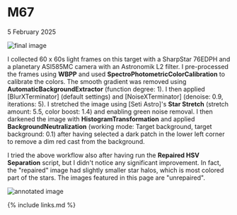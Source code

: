 # M67

5 February 2025

![final image](final.png)

I collected 60 x 60s light frames on this target with a SharpStar 76EDPH and a
planetary ASI585MC camera with an Astronomik L2 filter. I pre-processed the
frames using **WBPP** and used **SpectroPhotometricColorCalibration** to
calibrate the colors. The smooth gradient was removed using
**AutomaticBackgroundExtractor** (function degree: 1). I then applied
[BlurXTerminator] (default settings) and [NoiseXTerminator] (denoise: 0.9,
iterations: 5). I stretched the image using [Seti Astro]'s **Star Stretch**
(stretch amount: 5.5, color boost: 1.4) and enabling green noise removal. I then
darkened the image with **HistogramTransformation** and applied
**BackgroundNeutralization** (working mode: Target background, target
background: 0.1) after having selected a dark patch in the lower left corner to
remove a dim red cast from the background.

I tried the above workflow also after having run the **Repaired HSV Separation**
script, but I didn't notice any significant improvement. In fact, the "repaired"
image had slightly smaller star halos, which is most colored part of the stars.
The images featured in this page are "unrepaired".

![annotated image](final_annotated.png)

{% include links.md %}
